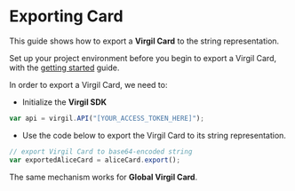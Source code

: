 # Exporting Card

This guide shows how to export a **Virgil Card** to the string representation.

Set up your project environment before you begin to export a Virgil Card, with the [getting started](/docs/guides/configuration/client.md) guide.

In order to export a Virgil Card, we need to:

- Initialize the **Virgil SDK**

```javascript
var api = virgil.API("[YOUR_ACCESS_TOKEN_HERE]");
```

- Use the code below to export the Virgil Card to its string representation.

```javascript
// export Virgil Card to base64-encoded string
var exportedAliceCard = aliceCard.export();
```

The same mechanism works for **Global Virgil Card**.
